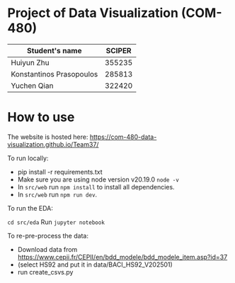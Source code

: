 # Project of Data Visualization (COM-480)

| Student's name | SCIPER |
| -------------- | ------ |
| Huiyun Zhu   | 355235 |
| Konstantinos Prasopoulos | 285813 |
| Yuchen Qian  |322420 |

# How to use

The website is hosted here: https://com-480-data-visualization.github.io/Team37/

To run locally:
* pip install -r requirements.txt
* Make sure you are using node version v20.19.0 `node -v`
* In `src/web` run `npm install` to install all dependencies.
* In `src/web` run `npm run dev`.

To run the EDA:

`cd src/eda`
Run `jupyter notebook`

To re-pre-process the data:
* Download data from https://www.cepii.fr/CEPII/en/bdd_modele/bdd_modele_item.asp?id=37
* (select HS92 and put it in data/BACI_HS92_V202501)
* run create_csvs.py
